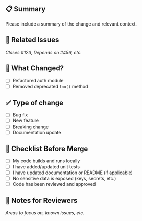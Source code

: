## 📋 Summary
Please include a summary of the change and relevant context.

## 🧩 Related Issues
_Closes #123, Depends on #456, etc._

## 🔄 What Changed?
- [ ] Refactored auth module
- [ ] Removed deprecated `foo()` method

## ✅ Type of change
- [ ] Bug fix
- [ ] New feature
- [ ] Breaking change
- [ ] Documentation update

## 🚥 Checklist Before Merge
- [ ] My code builds and runs locally
- [ ] I have added/updated unit tests
- [ ] I have updated documentation or README (if applicable)
- [ ] No sensitive data is exposed (keys, secrets, etc.)
- [ ] Code has been reviewed and approved

## 📝 Notes for Reviewers
_Areas to focus on, known issues, etc._